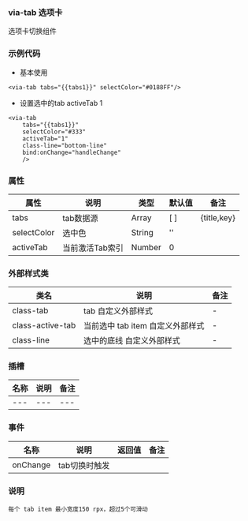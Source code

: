 ### via-tab  选项卡
  选项卡切换组件


### 示例代码
* 基本使用
  
```
<via-tab tabs="{{tabs1}}" selectColor="#0188FF"/>
```

* 设置选中的tab activeTab 1
 
```
<via-tab
	tabs="{{tabs1}}"
	selectColor="#333"
    activeTab="1"
	class-line="bottom-line"
	bind:onChange="handleChange"
	/>
```

 
 
 


### 属性
| 属性 | 说明 | 类型 | 默认值 | 备注 |
| --- | --- | --- | --- | --- |
| tabs | tab数据源 | Array | [ ] | {title,key} |
| selectColor | 选中色 | String | '' |   |
| activeTab | 当前激活Tab索引 | Number| 0 |  | |
 

### 外部样式类
| 类名 | 说明 | 备注 | 
| --- | --- | --- |
| class-tab | tab 自定义外部样式 | - |
| class-active-tab | 当前选中 tab item 自定义外部样式 | - |
| class-line | 选中的底线 自定义外部样式 | - |

### 插槽
| 名称 | 说明 | 备注 |
| --- | --- | --- |
| --- | --- | --- |
 


### 事件
| 名称 | 说明 | 返回值 | 备注 |
| --- | --- | --- | --- |
| onChange| tab切换时触发 |  |  | |
 
### 说明
 `每个 tab item 最小宽度150 rpx，超过5个可滑动`

